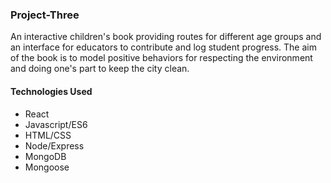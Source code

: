 ### Project-Three

An interactive children's book providing routes for different age groups and an interface for educators to contribute and log student progress.  The aim of the book is to model positive behaviors for respecting the environment and doing one's part to keep the city clean.


#### Technologies Used
* React
* Javascript/ES6
* HTML/CSS
* Node/Express
* MongoDB
* Mongoose
